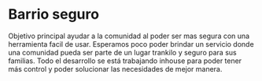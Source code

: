 # Barrio seguro

Objetivo principal ayudar a la comunidad al poder ser mas segura con una herramienta facil de usar.
Esperamos poco poder brindar un servicio donde una comunidad pueda ser parte de un lugar trankilo y seguro para sus familias.
Todo el desarrollo se está trabajando inhouse para poder tener más control y poder solucionar las necesidades de mejor manera. 


